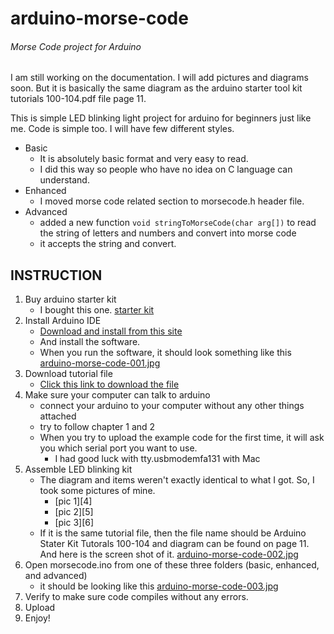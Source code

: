 arduino-morse-code
==================

###### Morse Code project for Arduino

I am still working on the documentation. I will add pictures and diagrams soon. But it is basically the same diagram as the arduino starter tool kit tutorials 100-104.pdf file page 11.



This is simple LED blinking light project for arduino for beginners just like me.
Code is simple too.  I will have few different styles.

* Basic
    * It is absolutely basic format and very easy to read.
    * I did this way so people who have no idea on C language can understand.
* Enhanced
    * I moved morse code related section to morsecode.h header file.
* Advanced
	* added a new function ````void stringToMorseCode(char arg[])```` to read the string of letters and numbers and convert into morse code
    * it accepts the string and convert.


## INSTRUCTION
1. Buy arduino starter kit
    * I bought this one. [starter kit](http://www.sainsmart.com/starter-kit/uno-r3-starter-kit/sainsmart-uno-r3-starter-kit-with-16-basic-arduino-projects.html)
2. Install Arduino IDE
    * [Download and install from this site](http://arduino.cc/en/main/software)
    * And install the software.
    * When you run the software, it should look something like this [arduino-morse-code-001.jpg][1]
3. Download tutorial file
    * [Click this link to download the file](http://www.sainsmart.com/zen/documents/20-013-100-104/SainSmart_Stater_Kit_Tutorals_100-104.rar)
4. Make sure your computer can talk to arduino
    * connect your arduino to your computer without any other things attached
    * try to follow chapter 1 and 2
    * When you try to upload the example code for the first time, it will ask you which serial port you want to use.
        * I had good luck with tty.usbmodemfa131 with Mac
5. Assemble LED blinking kit
    * The diagram and items weren't exactly identical to what I got. So, I took some pictures of mine.
        * [pic 1][4]
        * [pic 2][5]
        * [pic 3][6]
    * If it is the same tutorial file, then the file name should be Arduino Stater Kit Tutorals 100-104 and diagram can be found on page 11. And here is the screen shot of it. [arduino-morse-code-002.jpg][2]
6. Open morsecode.ino from one of these three folders (basic, enhanced, and advanced)
    * it should be looking like this [arduino-morse-code-003.jpg][3]
7. Verify to make sure code compiles without any errors.
8. Upload
9. Enjoy!


[1]: https://github.com/richardjoo/arduino-morse-code/blob/master/pictures/arduino-morse-code-001.jpg
[2]: https://github.com/richardjoo/arduino-morse-code/blob/master/pictures/arduino-morse-code-002.jpg
[3]: https://github.com/richardjoo/arduino-morse-code/blob/master/pictures/arduino-morse-code-003.jpg
